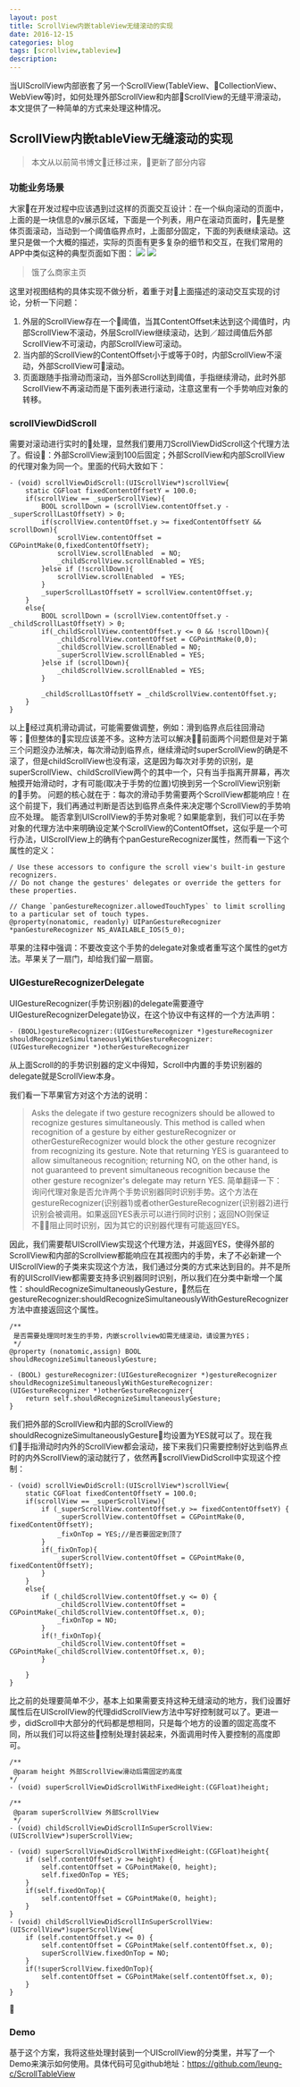 ```yaml
---
layout: post
title: ScrollView内嵌tableView无缝滚动的实现
date: 2016-12-15
categories: blog
tags: [scrollview,tableview]
description: 
---
```



当UIScrollView内部嵌套了另一个ScrollView(TableView、CollectionView、WebView等)时，如何处理外部ScrollView和内部ScrollView的无缝平滑滚动，本文提供了一种简单的方式来处理这种情况。

## ScrollView内嵌tableView无缝滚动的实现

> 本文从以前简书博文迁移过来，更新了部分内容


### 功能业务场景

大家在开发过程中应该遇到过这样的页面交互设计：在一个纵向滚动的页面中，上面的是一块信息的v展示区域，下面是一个列表，用户在滚动页面时，先是整体页面滚动，当动到一个阈值临界点时，上面部分固定，下面的列表继续滚动。这里只是做一个大概的描述，实际的页面有更多复杂的细节和交互，在我们常用的APP中类似这种的典型页面如下图：
![](https://ws2.sinaimg.cn/large/006tKfTcgy1fmmzsujel3j30ku1127wh.jpg)
![](https://ws3.sinaimg.cn/large/006tKfTcgy1fmmzsj72ssj30ku112x1a.jpg)
> 饿了么商家主页

这里对视图结构的具体实现不做分析，着重于对上面描述的滚动交互实现的讨论，分析一下问题：

1. 外层的ScrollView存在一个阈值，当其ContentOffset未达到这个阈值时，内部ScrollView不滚动，外层ScrollView继续滚动，达到／超过阈值后外部ScrollView不可滚动，内部ScrollView可滚动。
1. 当内部的ScrollView的ContentOffset小于或等于0时，内部ScrollView不滚动，外部ScrollView可滚动。
1. 页面跟随手指滑动而滚动，当外部Scroll达到阈值，手指继续滑动，此时外部ScrollView不再滚动而是下面列表进行滚动，注意这里有一个手势响应对象的转移。

### scrollViewDidScroll

需要对滚动进行实时的处理，显然我们要用刀ScrollViewDidScroll这个代理方法了。假设：外部ScrollView滚到100后固定；外部ScrollView和内部ScrollView的代理对象为同一个。里面的代码大致如下：
```objc
- (void) scrollViewDidScroll:(UIScrollView*)scrollView{
    static CGFloat fixedContentOffsetY = 100.0;
    if(scrollView == _superScrollView){
        BOOL scrollDown = (scrollView.contentOffset.y - _superScrollLastOffsetY) > 0;
        if(scrollView.contentOffset.y >= fixedContentOffsetY && scrollDown){
            scrollView.contentOffset = CGPointMake(0,fixedContentOffsetY);
            scrollView.scrollEnabled  = NO;
            _childScrollView.scrollEnabled = YES;
        }else if (!scrollDown){
            scrollView.scrollEnabled  = YES;
        }
        _superScrollLastOffsetY = scrollView.contentOffset.y;
    }
    else{
        BOOL scrollDown = (scrollView.contentOffset.y - _childScrollLastOffsetY) > 0;
        if(_childScrollView.contentOffset.y <= 0 && !scrollDown){
            _childScrollView.contentOffset = CGPointMake(0,0);
            _childScrollView.scrollEnabled = NO;
            _superScrollView.scrollEnabled = YES;
        }else if (scrollDown){
            _childScrollView.scrollEnabled = YES;
        }
        
        _childScrollLastOffsetY = _childScrollView.contentOffset.y;
    }
}
```
以上经过真机滑动调试，可能需要做调整，例如：滑到临界点后往回滑动等；但整体的实现应该差不多。这种方法可以解决前面两个问题但是对于第三个问题没办法解决，每次滑动到临界点，继续滑动时superScrollView的确是不滚了，但是childScrollView也没有滚，这是因为每次对手势的识别，是superScrollView、childScrollView两个的其中一个，只有当手指离开屏幕，再次触摸开始滑动时，才有可能(取决于手势的位置)切换到另一个ScrollView识别新的手势。
问题的核心就在于：每次的滑动手势需要两个ScrollView都能响应！在这个前提下，我们再通过判断是否达到临界点条件来决定哪个ScrollView的手势响应不处理。
能否拿到UIScrollView的手势对象呢？如果能拿到，我们可以在手势对象的代理方法中来明确设定某个ScrollView的ContentOffset，这似乎是一个可行办法，UIScrollView上的确有个panGestureRecognizer属性，然而看一下这个属性的定义：
```objc
/ Use these accessors to configure the scroll view's built-in gesture recognizers.
// Do not change the gestures' delegates or override the getters for these properties.

// Change `panGestureRecognizer.allowedTouchTypes` to limit scrolling to a particular set of touch types.
@property(nonatomic, readonly) UIPanGestureRecognizer *panGestureRecognizer NS_AVAILABLE_IOS(5_0);

```
苹果的注释中强调：不要改变这个手势的delegate对象或者重写这个属性的get方法。苹果关了一扇门，却给我们留一扇窗。

### UIGestureRecognizerDelegate

UIGestureRecognizer(手势识别器)的delegate需要遵守UIGestureRecognizerDelegate协议，在这个协议中有这样的一个方法声明：
```objc
- (BOOL)gestureRecognizer:(UIGestureRecognizer *)gestureRecognizer shouldRecognizeSimultaneouslyWithGestureRecognizer:(UIGestureRecognizer *)otherGestureRecognizer
```
从上面Scroll的的手势识别器的定义中得知，Scroll中内置的手势识别器的delegate就是ScrollView本身。

我们看一下苹果官方对这个方法的说明：
> Asks the delegate if two gesture recognizers should be allowed to recognize gestures simultaneously.
This method is called when recognition of a gesture by either gestureRecognizer or otherGestureRecognizer would block the other gesture recognizer from recognizing its gesture. Note that returning YES is guaranteed to allow simultaneous recognition; returning NO, on the other hand, is not guaranteed to prevent simultaneous recognition because the other gesture recognizer's delegate may return YES.
简单翻译一下：
询问代理对象是否允许两个手势识别器同时识别手势。这个方法在gestureRecognizer(识别器1)或者otherGestureRecognizer(识别器2)进行识别会被调用。如果返回YES表示可以进行同时识别；返回NO则保证不阻止同时识别，因为其它的识别器代理有可能返回YES。

因此，我们需要帮UIScrollView实现这个代理方法，并返回YES，使得外部的ScrollView和内部的Scrollview都能响应在其视图内的手势，未了不必新建一个UIScrollView的子类来实现这个方法，我们通过分类的方式来达到目的。并不是所有的UIScrollView都需要支持多识别器同时识别，所以我们在分类中新增一个属性：shouldRecognizeSimultaneouslyGesture，然后在gestureRecognizer:shouldRecognizeSimultaneouslyWithGestureRecognizer方法中直接返回这个属性。
```objc
/**
 是否需要处理同时发生的手势，内嵌scrollview如需无缝滚动，请设置为YES；
 */
@property (nonatomic,assign) BOOL shouldRecognizeSimultaneouslyGesture;

- (BOOL) gestureRecognizer:(UIGestureRecognizer *)gestureRecognizer shouldRecognizeSimultaneouslyWithGestureRecognizer:(UIGestureRecognizer *)otherGestureRecognizer{
    return self.shouldRecognizeSimultaneouslyGesture;
}
```
我们把外部的ScrollView和内部的ScrollView的shouldRecognizeSimultaneouslyGesture均设置为YES就可以了。现在我们手指滑动时内外的ScrollView都会滚动，接下来我们只需要控制好达到临界点时的内外ScrollView的滚动就行了，依然再scrollViewDidScroll中实现这个控制：
```objc
- (void) scrollViewDidScroll:(UIScrollView*)scrollView{
    static CGFloat fixedContentOffsetY = 100.0;
    if(scrollView == _superScrollView){
        if (_superScrollView.contentOffset.y >= fixedContentOffsetY) {
            _superScrollView.contentOffset = CGPointMake(0, fixedContentOffsetY);
            _fixOnTop = YES;//是否要固定到顶了
        }
        if(_fixOnTop){
            _superScrollView.contentOffset = CGPointMake(0, fixedContentOffsetY);
        }
    }
    else{
        if (_childScrollView.contentOffset.y <= 0) {
            _childScrollView.contentOffset = CGPointMake(_childScrollView.contentOffset.x, 0);
            _fixOnTop = NO;
        }
        if(!_fixOnTop){
            _childScrollView.contentOffset = CGPointMake(_childScrollView.contentOffset.x, 0);
        }

    }
}
```
比之前的处理要简单不少，基本上如果需要支持这种无缝滚动的地方，我们设置好属性后在UIScrollView的代理didScrollView方法中写好控制就可以了。更进一步，didScroll中大部分的代码都是想相同，只是每个地方的设置的固定高度不同，所以我们可以将这些控制处理封装起来，外面调用时传入要控制的高度即可。
```objc
/**
 @param height 外部ScrollView滑动后需固定的高度
*/
- (void) superScrollViewDidScrollWithFixedHeight:(CGFloat)height;

/**
 @param superScrollView 外部ScrollView
 */
- (void) childScrollViewDidScrollInSuperScrollView:(UIScrollView*)superScrollView;
```
```objc
- (void) superScrollViewDidScrollWithFixedHeight:(CGFloat)height{
    if (self.contentOffset.y >= height) {
        self.contentOffset = CGPointMake(0, height);
        self.fixedOnTop = YES;
    }
    if(self.fixedOnTop){
        self.contentOffset = CGPointMake(0, height);
    }
}
- (void) childScrollViewDidScrollInSuperScrollView:(UIScrollView*)superScrollView{
    if (self.contentOffset.y <= 0) {
        self.contentOffset = CGPointMake(self.contentOffset.x, 0);
        superScrollView.fixedOnTop = NO;
    }
    if(!superScrollView.fixedOnTop){
        self.contentOffset = CGPointMake(self.contentOffset.x, 0);
    }
}
```

### Demo

基于这个方案，我将这些处理封装到一个UIScrollView的分类里，并写了一个Demo来演示如何使用。具体代码可见github地址：<https://github.com/leung-c/ScrollTableView>












